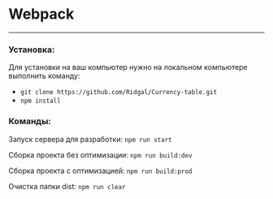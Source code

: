 # Webpack
___
### Установка:

Для установки на ваш компьютер нужно на локальном компьютере выполнить команду: 

- `git clone https://github.com/Ridgal/Currency-table.git`
- `npm install`

### Команды:
Запуск сервера для разработки:
`npm run start`

Сборка проекта без оптимизации:
`npm run build:dev`

Сборка проекта с оптимизацией:
`npm run build:prod`

Очистка папки dist:
`npm run clear`
